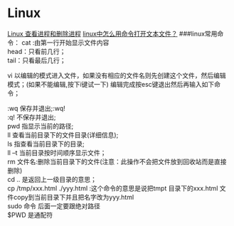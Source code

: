 # Linux

[Linux 查看进程和删除进程](http://www.cnblogs.com/lucyjiayou/archive/2012/02/24/2366194.html)
[linux中怎么用命令打开文本文件？](http://zhidao.baidu.com/link?url=NfcTZ-nKnMTecC0c_BGHQ24m6A4ZE0xRgKOZdyTctjxKTQ-2goyNR2FWjuSFYbPsh3w-tkvsBM-ZWg1t3Lgjga)
###linux常用命令：
cat :由第一行开始显示文件内容  
head：只看前几行；  
tail：只看最后几行；  

vi   以编辑的模式进入文件，如果没有相应的文件名则先创建这个文件，然后编辑模式；(如果不能编辑,按下i键试一下)
编辑完成按esc键退出然后再输入如下命令；

:wq  保存并退出;:wq!  
:q!  不保存并退出;  
pwd 指显示当前的路径;  
ll  查看当前目录下的文件目录(详细信息);  
ls  指查看当前目录下的目录;  
ll –t  当前目录按时间顺序显示文件；  
rm 文件名:删除当前目录下的文件(注意：此操作不会把文件放到回收站而是直接删除)  
cd  ..  是返回上一级目录的意思；  
cp /tmp/xxx.html  ./yyy.html :这个命令的意思是说把tmpt  目录下的xxx.html 文件copy到当前目录下并且把名字改为yyy.html   
sudo 命令 后面一定要跟绝对路径  
$PWD 是通配符
